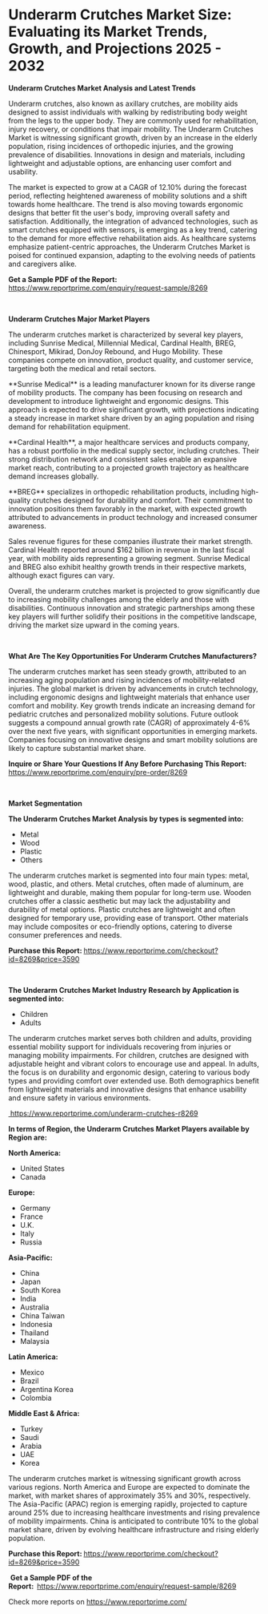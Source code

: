 <p><h1>Underarm Crutches Market Size: Evaluating its Market Trends, Growth, and Projections 2025 - 2032</h1></p><p><strong>Underarm Crutches Market Analysis and Latest Trends</strong></p>
<p><p>Underarm crutches, also known as axillary crutches, are mobility aids designed to assist individuals with walking by redistributing body weight from the legs to the upper body. They are commonly used for rehabilitation, injury recovery, or conditions that impair mobility. The Underarm Crutches Market is witnessing significant growth, driven by an increase in the elderly population, rising incidences of orthopedic injuries, and the growing prevalence of disabilities. Innovations in design and materials, including lightweight and adjustable options, are enhancing user comfort and usability.</p><p>The market is expected to grow at a CAGR of 12.10% during the forecast period, reflecting heightened awareness of mobility solutions and a shift towards home healthcare. The trend is also moving towards ergonomic designs that better fit the user's body, improving overall safety and satisfaction. Additionally, the integration of advanced technologies, such as smart crutches equipped with sensors, is emerging as a key trend, catering to the demand for more effective rehabilitation aids. As healthcare systems emphasize patient-centric approaches, the Underarm Crutches Market is poised for continued expansion, adapting to the evolving needs of patients and caregivers alike.</p></p>
<p><strong>Get a Sample PDF of the Report:&nbsp;</strong> <a href="https://www.reportprime.com/enquiry/request-sample/8269?utm_campaign=3196&utm_medium=2&utm_source=Github&utm_content=ia&utm_term=19032025&utm_id=underarm-crutches">https://www.reportprime.com/enquiry/request-sample/8269</a></p>
<p>&nbsp;</p>
<p><strong>Underarm Crutches Major Market Players</strong></p>
<p><p>The underarm crutches market is characterized by several key players, including Sunrise Medical, Millennial Medical, Cardinal Health, BREG, Chinesport, Mikirad, DonJoy Rebound, and Hugo Mobility. These companies compete on innovation, product quality, and customer service, targeting both the medical and retail sectors.</p><p>**Sunrise Medical** is a leading manufacturer known for its diverse range of mobility products. The company has been focusing on research and development to introduce lightweight and ergonomic designs. This approach is expected to drive significant growth, with projections indicating a steady increase in market share driven by an aging population and rising demand for rehabilitation equipment.</p><p>**Cardinal Health**, a major healthcare services and products company, has a robust portfolio in the medical supply sector, including crutches. Their strong distribution network and consistent sales enable an expansive market reach, contributing to a projected growth trajectory as healthcare demand increases globally.</p><p>**BREG** specializes in orthopedic rehabilitation products, including high-quality crutches designed for durability and comfort. Their commitment to innovation positions them favorably in the market, with expected growth attributed to advancements in product technology and increased consumer awareness.</p><p>Sales revenue figures for these companies illustrate their market strength. Cardinal Health reported around $162 billion in revenue in the last fiscal year, with mobility aids representing a growing segment. Sunrise Medical and BREG also exhibit healthy growth trends in their respective markets, although exact figures can vary.</p><p>Overall, the underarm crutches market is projected to grow significantly due to increasing mobility challenges among the elderly and those with disabilities. Continuous innovation and strategic partnerships among these key players will further solidify their positions in the competitive landscape, driving the market size upward in the coming years.</p></p>
<p>&nbsp;</p>
<p><strong>What Are The Key Opportunities For Underarm Crutches Manufacturers?</strong></p>
<p><p>The underarm crutches market has seen steady growth, attributed to an increasing aging population and rising incidences of mobility-related injuries. The global market is driven by advancements in crutch technology, including ergonomic designs and lightweight materials that enhance user comfort and mobility. Key growth trends indicate an increasing demand for pediatric crutches and personalized mobility solutions. Future outlook suggests a compound annual growth rate (CAGR) of approximately 4-6% over the next five years, with significant opportunities in emerging markets. Companies focusing on innovative designs and smart mobility solutions are likely to capture substantial market share.</p></p>
<p><strong>Inquire or Share Your Questions If Any Before Purchasing This Report:</strong> <a href="https://www.reportprime.com/enquiry/pre-order/8269?utm_campaign=3196&utm_medium=2&utm_source=Github&utm_content=ia&utm_term=19032025&utm_id=underarm-crutches">https://www.reportprime.com/enquiry/pre-order/8269</a></p>
<p>&nbsp;</p>
<p><strong>Market Segmentation</strong></p>
<p><strong>The Underarm Crutches Market Analysis by types is segmented into:</strong></p>
<p><ul><li>Metal</li><li>Wood</li><li>Plastic</li><li>Others</li></ul></p>
<p><p>The underarm crutches market is segmented into four main types: metal, wood, plastic, and others. Metal crutches, often made of aluminum, are lightweight and durable, making them popular for long-term use. Wooden crutches offer a classic aesthetic but may lack the adjustability and durability of metal options. Plastic crutches are lightweight and often designed for temporary use, providing ease of transport. Other materials may include composites or eco-friendly options, catering to diverse consumer preferences and needs.</p></p>
<p><strong>Purchase this Report:&nbsp;</strong><a href="https://www.reportprime.com/checkout?id=8269&price=3590&utm_campaign=3196&utm_medium=2&utm_source=Github&utm_content=ia&utm_term=19032025&utm_id=underarm-crutches">https://www.reportprime.com/checkout?id=8269&price=3590</a></p>
<p>&nbsp;</p>
<p><strong>The Underarm Crutches Market Industry Research by Application is segmented into:</strong></p>
<p><ul><li>Children</li><li>Adults</li></ul></p>
<p><p>The underarm crutches market serves both children and adults, providing essential mobility support for individuals recovering from injuries or managing mobility impairments. For children, crutches are designed with adjustable height and vibrant colors to encourage use and appeal. In adults, the focus is on durability and ergonomic design, catering to various body types and providing comfort over extended use. Both demographics benefit from lightweight materials and innovative designs that enhance usability and ensure safety in various environments.</p></p>
<p><a href="https://www.reportprime.com/underarm-crutches-r8269?utm_campaign=3196&utm_medium=2&utm_source=Github&utm_content=ia&utm_term=19032025&utm_id=underarm-crutches">&nbsp;https://www.reportprime.com/underarm-crutches-r8269</a></p>
<p><strong>In terms of Region, the Underarm Crutches Market Players available by Region are:</strong></p>
<p>
    <p> <strong> North America: </strong>
        <ul>
            <li>United States</li>
            <li>Canada</li>
        </ul>
        </p> 
    <p> <strong> Europe: </strong>
        <ul>
            <li>Germany</li>
            <li>France</li>
            <li>U.K.</li>
            <li>Italy</li>
            <li>Russia</li>
        </ul>
        </p> 
    <p> <strong> Asia-Pacific: </strong>
        <ul>
            <li>China</li>
            <li>Japan</li>
            <li>South Korea</li>
            <li>India</li>
            <li>Australia</li>
            <li>China Taiwan</li>
            <li>Indonesia</li>
            <li>Thailand</li>
            <li>Malaysia</li>
        </ul>
        </p> 
    <p> <strong> Latin America: </strong>
        <ul>
            <li>Mexico</li>
            <li>Brazil</li>
            <li>Argentina Korea</li>
            <li>Colombia</li>
        </ul>
        </p> 
    <p> <strong> Middle East & Africa: </strong>
        <ul>
            <li>Turkey</li>
            <li>Saudi</li>
            <li>Arabia</li>
            <li>UAE</li>
            <li>Korea</li>
        </ul>
    </p>
    </p>
<p><p>The underarm crutches market is witnessing significant growth across various regions. North America and Europe are expected to dominate the market, with market shares of approximately 35% and 30%, respectively. The Asia-Pacific (APAC) region is emerging rapidly, projected to capture around 25% due to increasing healthcare investments and rising prevalence of mobility impairments. China is anticipated to contribute 10% to the global market share, driven by evolving healthcare infrastructure and rising elderly population.</p></p>
<p><strong>Purchase this Report: </strong><a href="https://www.reportprime.com/checkout?id=8269&price=3590&utm_campaign=3196&utm_medium=2&utm_source=Github&utm_content=ia&utm_term=19032025&utm_id=underarm-crutches">https://www.reportprime.com/checkout?id=8269&price=3590</a></p>
<p>&nbsp;<strong>Get a Sample PDF of the Report:&nbsp;&nbsp;</strong><a href="https://www.reportprime.com/enquiry/request-sample/8269?utm_campaign=3196&utm_medium=2&utm_source=Github&utm_content=ia&utm_term=19032025&utm_id=underarm-crutches">https://www.reportprime.com/enquiry/request-sample/8269</a></p>
<p><strong></strong></p>
<p>Check more reports on <a href="https://www.reportprime.com/?utm_campaign=3196&utm_medium=2&utm_source=Github&utm_content=ia&utm_term=19032025&utm_id=underarm-crutches">https://www.reportprime.com/</a></p>